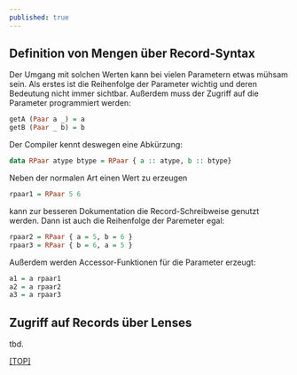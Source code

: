 ```yaml
---
published: true
---
```

Definition von Mengen über Record-Syntax
-------------------------------------------

Der Umgang mit solchen Werten kann bei vielen Parametern etwas mühsam sein. Als erstes ist die Reihenfolge der Parameter wichtig und deren Bedeutung nicht immer sichtbar. Außerdem muss der Zugriff auf die Parameter programmiert werden:

```haskell
getA (Paar a _) = a
getB (Paar _ b) = b
```

Der Compiler kennt deswegen eine Abkürzung:

```haskell
data RPaar atype btype = RPaar { a :: atype, b :: btype}
```
  
Neben der normalen Art einen Wert zu erzeugen

```haskell
rpaar1 = RPaar 5 6
```
  
kann zur besseren Dokumentation die Record-Schreibweise genutzt werden. Dann ist auch die Reihenfolge der Paremeter egal:

```haskell
rpaar2 = RPaar { a = 5, b = 6 }
rpaar3 = RPaar { b = 6, a = 5 }
```

Außerdem werden Accessor-Funktionen für die Parameter erzeugt:
  
```haskell
a1 = a rpaar1
a2 = a rpaar2
a3 = a rpaar3
```

Zugriff auf Records über Lenses
----------------------------------

tbd.

[[TOP]](/haskell/Preface) 
